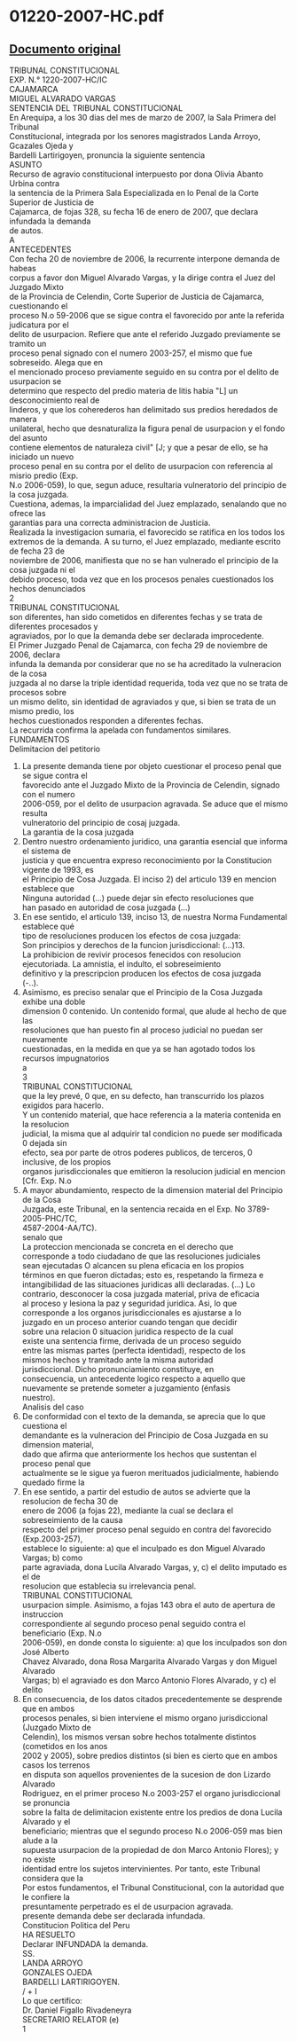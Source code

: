 
01220-2007-HC.pdf
=================
  
[Documento original](https://tc.gob.pe/jurisprudencia/2007/01220-2007-HC.pdf)  
---  
TRIBUNAL CONSTITUCIONAL  
EXP. N.° 1220-2007-HC/IC  
CAJAMARCA  
MIGUEL ALVARADO VARGAS  
SENTENCIA DEL TRIBUNAL CONSTITUCIONAL  
En Arequipa, a los 30 dias del mes de marzo de 2007, la Sala Primera del Tribunal  
Constitucional, integrada por los senores magistrados Landa Arroyo, Gcazales Ojeda y  
Bardelli Lartirigoyen, pronuncia la siguiente sentencia  
ASUNTO  
Recurso de agravio constitucional interpuesto por dona Olivia Abanto Urbina contra  
la sentencia de la Primera Sala Especializada en lo Penal de la Corte Superior de Justicia de  
Cajamarca, de fojas 328, su fecha 16 de enero de 2007, que declara infundada la demanda  
de autos.  
A  
ANTECEDENTES  
Con fecha 20 de noviembre de 2006, la recurrente interpone demanda de habeas  
corpus a favor don Miguel Alvarado Vargas, y la dirige contra el Juez del Juzgado Mixto  
de la Provincia de Celendin, Corte Superior de Justicia de Cajamarca, cuestionando el  
proceso N.o 59-2006 que se sigue contra el favorecido por ante la referida judicatura por el  
delito de usurpacion. Refiere que ante el referido Juzgado previamente se tramito un  
proceso penal signado con el numero 2003-257, el mismo que fue sobreseido. Alega que en  
el mencionado proceso previamente seguido en su contra por el delito de usurpacion se  
determino que respecto del predio materia de litis habia "L] un desconocimiento real de  
linderos, y que los coherederos han delimitado sus predios heredados de manera  
unilateral, hecho que desnaturaliza la figura penal de usurpacion y el fondo del asunto  
contiene elementos de naturaleza civil" [J; y que a pesar de ello, se ha iniciado un nuevo  
proceso penal en su contra por el delito de usurpacion con referencia al misrio predio (Exp.  
N.o 2006-059), lo que, segun aduce, resultaria vulneratorio del principio de la cosa juzgada.  
Cuestiona, ademas, la imparcialidad del Juez emplazado, senalando que no ofrece las  
garantias para una correcta administracion de Justicia.  
Realizada la investigacion sumaria, el favorecido se ratifica en los todos los  
extremos de la demanda. A su turno, el Juez emplazado, mediante escrito de fecha 23 de  
noviembre de 2006, manifiesta que no se han vulnerado el principio de la cosa juzgada ni el  
debido proceso, toda vez que en los procesos penales cuestionados los hechos denunciados  
2  
TRIBUNAL CONSTITUCIONAL  
son diferentes, han sido cometidos en diferentes fechas y se trata de diferentes procesados y  
agraviados, por lo que la demanda debe ser declarada improcedente.  
El Primer Juzgado Penal de Cajamarca, con fecha 29 de noviembre de 2006, declara  
infunda la demanda por considerar que no se ha acreditado la vulneracion de la cosa  
juzgada al no darse la triple identidad requerida, toda vez que no se trata de procesos sobre  
un mismo delito, sin identidad de agraviados y que, si bien se trata de un mismo predio, los  
hechos cuestionados responden a diferentes fechas.  
La recurrida confirma la apelada con fundamentos similares.  
FUNDAMENTOS  
Delimitacion del petitorio  
1. La presente demanda tiene por objeto cuestionar el proceso penal que se sigue contra el  
favorecido ante el Juzgado Mixto de la Provincia de Celendin, signado con el numero  
2006-059, por el delito de usurpacion agravada. Se aduce que el mismo resulta  
vulneratorio del principio de cosaj juzgada.  
La garantia de la cosa juzgada  
2. Dentro nuestro ordenamiento juridico, una garantia esencial que informa el sistema de  
justicia y que encuentra expreso reconocimiento por la Constitucion vigente de 1993, es  
el Principio de Cosa Juzgada. El inciso 2) del articulo 139 en mencion establece que  
Ninguna autoridad (...) puede dejar sin efecto resoluciones que  
han pasado en autoridad de cosa juzgada (...)  
3. En ese sentido, el articulo 139, inciso 13, de nuestra Norma Fundamental establece qué  
tipo de resoluciones producen los efectos de cosa juzgada:  
Son principios y derechos de la funcion jurisdiccional: (...)13.  
La prohibicion de revivir procesos fenecidos con resolucion  
ejecutoriada. La amnistia, el indulto, el sobreseimiento  
definitivo y la prescripcion producen los efectos de cosa juzgada  
(-..).  
4. Asimismo, es preciso senalar que el Principio de la Cosa Juzgada exhibe una doble  
dimension 0 contenido. Un contenido formal, que alude al hecho de que las  
resoluciones que han puesto fin al proceso judicial no puedan ser nuevamente  
cuestionadas, en la medida en que ya se han agotado todos los recursos impugnatorios  
a  
3  
TRIBUNAL CONSTITUCIONAL  
que la ley prevé, 0 que, en su defecto, han transcurrido los plazos exigidos para hacerlo.  
Y un contenido material, que hace referencia a la materia contenida en la resolucion  
judicial, la misma que al adquirir tal condicion no puede ser modificada 0 dejada sin  
efecto, sea por parte de otros poderes publicos, de terceros, 0 inclusive, de los propios  
organos jurisdiccionales que emitieron la resolucion judicial en mencion [Cfr. Exp. N.o  
5. A mayor abundamiento, respecto de la dimension material del Principio de la Cosa  
Juzgada, este Tribunal, en la sentencia recaida en el Exp. No 3789-2005-PHC/TC,  
4587-2004-AA/TC).  
senalo que  
La proteccion mencionada se concreta en el derecho que  
corresponde a todo ciudadano de que las resoluciones judiciales  
sean ejecutadas O alcancen su plena eficacia en los propios  
términos en que fueron dictadas; esto es, respetando la firmeza e  
intangibilidad de las situaciones juridicas alli declaradas. (...) Lo  
contrario, desconocer la cosa juzgada material, priva de eficacia  
al proceso y lesiona la paz y seguridad juridica. Asi, lo que  
corresponde a los organos jurisdiccionales es ajustarse a lo  
juzgado en un proceso anterior cuando tengan que decidir  
sobre una relacion 0 situacion juridica respecto de la cual  
existe una sentencia firme, derivada de un proceso seguido  
entre las mismas partes (perfecta identidad), respecto de los  
mismos hechos y tramitado ante la misma autoridad  
jurisdiccional. Dicho pronunciamiento constituye, en  
consecuencia, un antecedente logico respecto a aquello que  
nuevamente se pretende someter a juzgamiento (énfasis  
nuestro).  
Analisis del caso  
6. De conformidad con el texto de la demanda, se aprecia que lo que cuestiona el  
demandante es la vulneracion del Principio de Cosa Juzgada en su dimension material,  
dado que afirma que anteriormente los hechos que sustentan el proceso penal que  
actualmente se le sigue ya fueron merituados judicialmente, habiendo quedado firme la  
7. En ese sentido, a partir del estudio de autos se advierte que la resolucion de fecha 30 de  
enero de 2006 (a fojas 22), mediante la cual se declara el sobreseimiento de la causa  
respecto del primer proceso penal seguido en contra del favorecido (Exp.2003-257),  
establece lo siguiente: a) que el inculpado es don Miguel Alvarado Vargas; b) como  
parte agraviada, dona Lucila Alvarado Vargas, y, c) el delito imputado es el de  
resolucion que establecia su irrelevancia penal.  
TRIBUNAL CONSTITUCIONAL  
usurpacion simple. Asimismo, a fojas 143 obra el auto de apertura de instruccion  
correspondiente al segundo proceso penal seguido contra el beneficiario (Exp. N.o  
2006-059), en donde consta lo siguiente: a) que los inculpados son don José Alberto  
Chavez Alvarado, dona Rosa Margarita Alvarado Vargas y don Miguel Alvarado  
Vargas; b) el agraviado es don Marco Antonio Flores Alvarado, y c) el delito  
8. En consecuencia, de los datos citados precedentemente se desprende que en ambos  
procesos penales, si bien interviene el mismo organo jurisdiccional (Juzgado Mixto de  
Celendin), los mismos versan sobre hechos totalmente distintos (cometidos en los anos  
2002 y 2005), sobre predios distintos (si bien es cierto que en ambos casos los terrenos  
en disputa son aquellos provenientes de la sucesion de don Lizardo Alvarado  
Rodriguez, en el primer proceso N.o 2003-257 el organo jurisdiccional se pronuncia  
sobre la falta de delimitacion existente entre los predios de dona Lucila Alvarado y el  
beneficiario; mientras que el segundo proceso N.o 2006-059 mas bien alude a la  
supuesta usurpacion de la propiedad de don Marco Antonio Flores); y no existe  
identidad entre los sujetos intervinientes. Por tanto, este Tribunal considera que la  
Por estos fundamentos, el Tribunal Constitucional, con la autoridad que le confiere la  
presuntamente perpetrado es el de usurpacion agravada.  
presente demanda debe ser declarada infundada.  
Constitucion Politica del Peru  
HA RESUELTO  
Declarar INFUNDADA la demanda.  
SS.  
LANDA ARROYO  
GONZALES OJEDA  
BARDELLI LARTIRIGOYEN.  
/ + I  
Lo que certifico:  
Dr. Daniel Figallo Rivadeneyra  
SECRETARIO RELATOR (e)  
1